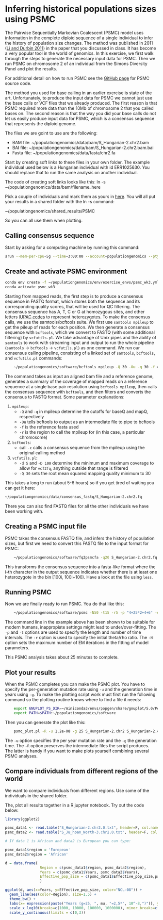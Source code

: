 # Inferring historical populations sizes using PSMC

The Pairwise Sequentially Markovian Coalescent (PSMC) model uses information in the complete diploid sequence of a single individual to infer the history of population size changes. The method was published in 2011 ([Li and Durbin 2011](https://www.nature.com/articles/nature10231)) in the paper that you discussed in class. It has become a very popular tool in the world of genomics. In this exercise, we first walk through the steps to generate the necessary input data for PSMC. Then we run PSMC on chromosome 2 of an individual from the Simons Diversity Panel and plot the results.

For additional detail on how to run PSMC see the [GitHub page](https://github.com/lh3/psmc) for PSMC source code.

The method you used for base calling in an earlier exercise is state of the art. Unfortunately, to produce the input data for PSMC we cannot just use the base calls or VCF files that we already produced. The first reason is that PSMC required more data than the 10Mb of chromosome 2 that you called bases on. The second reason is that the way you did your base calls do not let us easily produce input data for PSMC, which is a consensus sequence that represents the diploid genome. 

The files we are goint to use are the following:
- BAM file: ~/populationgenomics/data/bam/S_Hungarian-2.chr2.bam
- BAI file: ~/populationgenomics/data/bam/S_Hungarian-2.chr2.bam.bai
- Fasta file: ~/populationgenomics/data/fasta/chr2.fa


Start by creating soft links to these files in your own folder. The example individual used below is a Hungarian individual with id ERR1025630. You should replace that to run the same analysis on another individual.

The code of creating soft links looks like this:
ln -s ~/populationgenomics/data/bam/filename_here

Pick a couple of individuals and mark them as yours in [here](https://docs.google.com/spreadsheets/d/1OEHI1tNiwHrwKkl9L5rPtbVKCHQDpCZtKzpnZ1sWKJY/edit?usp=sharing). You will all put your results in a shared folder with the ln -s command:

~/populationgenomics/shared_results/PSMC

So you can all use them when plotting.

## Calling consensus sequence

Start by asking for a computing machine by running this command:

```bash
srun --mem-per-cpu=5g --time=3:00:00 --account=populationgenomics --pty bash
```
## Create and activate PSMC environment 
```bash
conda env create -f ~/populationgenomics/env/exercise_envs/psmc_wk3.yml
conda activate psmc_wk3
```

Starting from mapped reads, the first step is to produce a consensus sequence in FASTQ format, which stores both the sequence and its corresponding quality scores, that will be used for QC filtering. The consensus sequence has A, T, C or G at homozygous sites, and other letters [IUPAC codes](https://www.bioinformatics.org/sms/iupac.html) to represent heterozygotes. To make the consensus calls, we use the samtools/bcftools suite. We first use `samtools mpileup` to get the pileup of reads for each position. We then generate a consensus sequence with `bcftools`, which we convert to FASTQ (with some additional filtering) by `vcfutils.pl`. We take advantage of Unix pipes and the ability of `samtools` to work with streaming input and output to run the whole pipeline (`samtools` -> `bcftools` -> `vcfutils.pl`) as one command. We run our consensus calling pipeline, consisting of a linked set of `samtools`, `bcftools`, and `vcfutils.pl` commands:

```bash
    ~/populationgenomics/software/bcftools mpileup -Q 30 -Ou -q 30 -f chr2.fa -r 2 S_Hungarian-2.chr2.bam | ~/populationgenomics/software/bcftools call -c | ~/populationgenomics/software/vcfutils.pl vcf2fq -d 5 -D 100 -Q 30 > S_Hungarian-2.chr2.fq
```

The command takes as input an aligned bam file and a reference genome, generates a summary of the coverage of mapped reads on a reference sequence at a single base pair resolution using `bcftools mpileup`, then calls the consensus sequence with `bcftools`, and then filters and converts the consensus to FASTQ format. Some parameter explanations:

1. `mpileup`:
    - `-Q` and `-q` in mpileup determine the cutoffs for baseQ and mapQ, respectively
    - `-Ou` tells bcftools to output as an intermediate file to pipe to bcftools
    - `-f` is the reference fasta used 
    - `-r` is the region to call the mpileup for (in this case, a particular chromosome)
2. `bcftools`:
    - call `-c` calls a consensus sequence from the mpileup using the original calling method
3. `vcfutils.pl`:
    - `-d 5` and `-D 100` determine the minimum and maximum coverage to allow for `vcf2fq`, anything outside that range is filtered
    - `-Q 30` sets the root mean squared mapping quality minimum to 30

This takes a long to run (about 5-6 hours) so if you get tired of waiting you can get it here:

```bash
~/populationgenomics/data/consensus_fastq/S_Hungarian-2.chr2.fq
```

There you can also find FASTQ files for all the other individuals we have been working with.

## Creating a PSMC input file
PSMC takes the consensus FASTQ file, and infers the history of population sizes, but first we need to convert this FASTQ file to the input format for PSMC:

```bash
    ~/populationgenomics/software/fq2psmcfa -q20 S_Hungarian-2.chr2.fq > S_Hungarian-2.chr2.psmcfa
```

This transforms the consensus sequence into a fasta-like format where the i-th character in the output sequence indicates whether there is at least one heterozygote in the bin [100i, 100i+100). Have a look at the file using `less`.

## Running PSMC

Now we are finally ready to run PSMC. You do that like this:

```bash
    ~/populationgenomics/software/psmc -N50 -t15 -r5 -p "4+25*2+4+6" -o S_Hungarian-2.chr2.psmc S_Hungarian-2.chr2.psmcfa
```

The command line in the example above has been shown to be suitable for modern humans, inappropiate settings might lead to under/over-fitting. The `-p` and `-t` options are used to specify the length and number of time intervals. The `-r` option is used to specify the initial theta/rho ratio. The `-N` option sets the maximum number of EM iterations in the fitting of model parameters.

This PSMC analysis takes about 25 minutes to complete. 

## Plot your results

When the PSMC completes you can make the PSMC plot. You have to specify the per-generation mutation rate using `-u` and the generation time in years using `-g`. To make the plotting script work must first run the following command so the plotting routine knows where to find a file it needs:

```bash
    export GNUPLOT_PS_DIR=~/miniconda3/envs/popgen/share/gnuplot/5.0/PostScript
    export PATH=$PATH:~/populationgenomics/software
```


Then you can generate the plot like this:

```bash
    psmc_plot.pl -R -u 1.2e-08 -g 25 S_Hungarian-2.chr2 S_Hungarian-2.chr2.psmc
```

The `-u` option specifies the per year mutation rate and the `-g` the generation time. The `-R` option preserves the intermediate files the script produces. The latter is handy if you want to make plots yourself combining several PSMC analyses.

## Compare individuals from different regions of the world

We want to compare individuals from different regions. Use some of the individuals in the shared folder.

The, plot all results together in a R jupyter notebook. Try out the code below:

```R
library(ggplot2)

psmc_data1 <- read.table("S_Hungarian-2.chr2.0.txt", header=F, col.names = c('Years', 'Effective_pop_size', 'X', 'Y', 'C'))
psmc_data2 <- read.table("S_Ju_hoan_North-3.chr2.0.txt", header=F, col.names = c('Years', 'Effective_pop_size', 'X', 'Y', 'C'))

# If data 1 is African and data2 is European you can type: 

psmc_data1$region = 'European'
psmc_data2$region = 'African'

d = data.frame(
                Region = c(psmc_data1$region, psmc_data2$region), 
                Years = c(psmc_data1$Years, psmc_data2$Years), 
                Effective_pop_size = c(psmc_data1$Effective_pop_size,psmc_data2$Effective_pop_size)
                )

ggplot(d, aes(x=Years, y=Effective_pop_size, color="NCL-08")) + 
  geom_line(aes(color=Region), size=1.5) + 
  theme_bw() + 
  labs(x= expression(paste("Years (g=25, ", mu, "=2,5*", 10^-8,")")), y="Effective population size", title='Results of PSMC') +
  scale_x_log10(breaks=c(1000, 10000, 100000, 1000000), minor_breaks=c(500, 5000, 50000, 500000)) +
  scale_y_continuous(limits = c(0,3))

```
